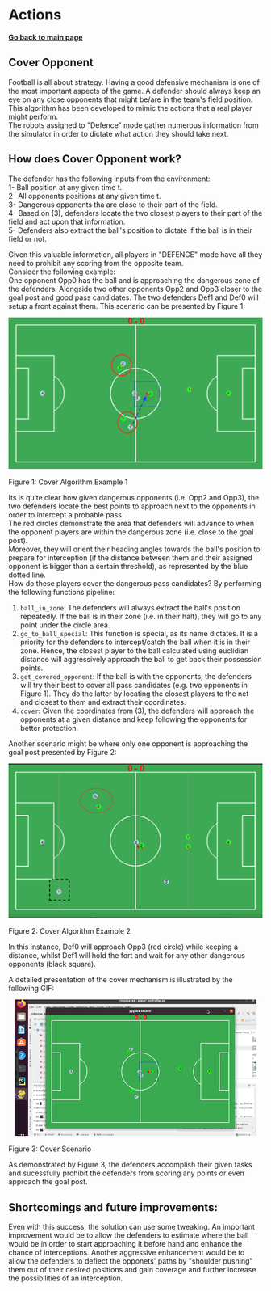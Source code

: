 # **Actions**

**[Go back to main page](../../Documentation.md)**

## Cover Opponent

Football is all about strategy. Having a good defensive mechanism is one of the most important aspects of the game. A defender should always keep an eye on any close opponents that might be/are in the team's field position.<br>This algorithm has been developed to mimic the actions that a real player might perform.<br>The robots assigned to "Defence" mode gather numerous information from the simulator in order to dictate what action they should take next.

## How does Cover Opponent work?

The defender has the following inputs from the environment:<br> 1- Ball position at any given time t.<br> 2- All opponents positions at any given time t.<br> 3- Dangerous opponents tha are close to their part of the field.<br> 4- Based on (3), defenders locate the two closest players to their part of the field and act upon that information.<br> 5- Defenders also extract the ball's position to dictate if the ball is in their field or not.

Given this valuable information, all players in "DEFENCE" mode have all they need to prohibit any scoring from the opposite team.<br>Consider the following example: <br>One opponent Opp0 has the ball and is approaching the dangerous zone of the defenders. Alongside two other opponents Opp2 and Opp3 closer to the goal post and good pass candidates. The two defenders Def1 and Def0 will setup a front against them. This scenario can be presented by Figure 1:

 <p align="center">
      <img src="../../Images/cover_algo.png" />
   <figcaption>Figure 1: Cover Algorithm Example 1</figcaption>
   </p>

Its is quite clear how given dangerous opponents (i.e. Opp2 and Opp3), the two defenders locate the best points to approach next to the opponents in order to intercept a probable pass.<br>The red circles demonstrate the area that defenders will advance to when the opponent players are within the dangerous zone (i.e. close to the goal post).<br>Moreover, they will orient their heading angles towards the ball's position to prepare for interception (if the distance between them and their assigned opponent is bigger than a certain threshold), as represented by the blue dotted line.<br>How do these players cover the dangerous pass candidates? By performing the following functions  pipeline:

1. `ball_in_zone`: The defenders will always extract the ball's position repeatedly. If the ball is in their zone (i.e. in their half), they will go to any point under the circle area.
2. `go_to_ball_special`: This function is special, as its name dictates. It is a priority for the defenders to intercept/catch the ball when it is in their zone. Hence, the closest player to the ball calculated using euclidian distance will aggressively approach the ball to get back their possession points.
3. `get_covered_opponent`: If the ball is with the opponents, the defenders will try their best to cover all pass candidates (e.g. two opponents in Figure 1). They do the latter by locating the closest players to the net and closest to them and extract their coordinates.
4. `cover`: Given the coordinates from (3), the defenders will approach the opponents at a given distance and keep following the opponents for better protection.

Another scenario might be where only one opponent is approaching the goal post presented by Figure 2:

 <p align="center">
      <img src="../../Images/cover_algo_2.png" />
   <figcaption>Figure 2: Cover Algorithm Example 2</figcaption>
   </p>

In this instance, Def0 will approach Opp3 (red circle) while keeping a distance, whilst Def1 will hold the fort and wait for any other dangerous opponents (black square).

A detailed presentation of the cover mechanism is illustrated by the following GIF:

 <p align="center">
      <img src="../../Images/cover_scenario.gif" />
   <figcaption>Figure 3: Cover Scenario</figcaption>
   </p>

As demonstrated by Figure 3, the defenders accomplish their given tasks and sucessfully prohibit the defenders from scoring any points or even approach the goal post.

## Shortcomings and future improvements:

Even with this success, the solution can use some tweaking. An important improvement would be to allow the defenders to estimate where the ball would be in order to start approaching it before hand and enhance the chance of interceptions. Another aggressive enhancement would be to allow the defenders to deflect the opponets' paths by "shoulder pushing" them out of their desired positions and gain coverage and further increase the possibilities of an interception.